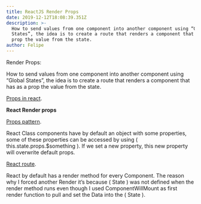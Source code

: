 ```yaml
---
title: ReactJS Render Props
date: 2019-12-12T18:08:39.351Z
description: >-
  How to send values from one component into another component using “Global
  States”, the idea is to create a route that renders a component that has as a
  prop the value from the state.
author: Felipe
---
```


Render Props:

How to send values from one component into another component using “Global States”, the idea is to create a route that renders a component that has as a prop the value from the state.

[Props in react](https://css-tricks.com/an-overview-of-render-props-in-react/).

**React Render props**

[Props pattern](https://www.robinwieruch.de/react-render-props-pattern).


React Class components have by default an object with some properties, some of these properties can be accessed by using ( this.state.props.\$something ). If we set a new property, this new property will overwrite default props.

[React route](https://stackoverflow.com/questions/44121069/how-to-pass-params-with-history-push-link-redirect-in-react-router-v4).


React by default has a render method for every Component. The reason why I forced another Render it’s because ( State ) was not defined when the render method runs even though I used ComponentWillMount as first render function to pull and set the Data into the ( State ).



